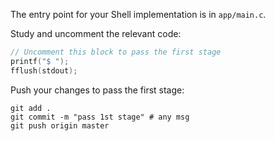 The entry point for your Shell implementation is in `app/main.c`.

Study and uncomment the relevant code: 

```c
// Uncomment this block to pass the first stage
printf("$ ");
fflush(stdout);
```

Push your changes to pass the first stage:

```
git add .
git commit -m "pass 1st stage" # any msg
git push origin master
```
